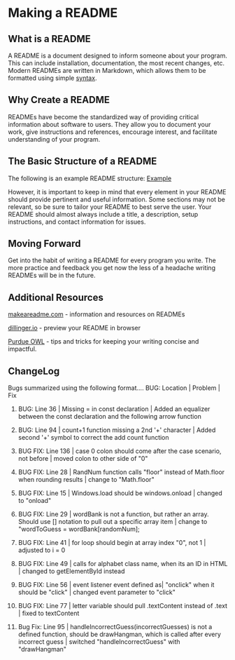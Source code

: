 # Making a README

## What is a README

A README is a document designed to inform someone about your program. This can include installation, documentation, the most recent changes, etc. Modern READMEs are written in Markdown, which allows them to be formatted using simple [syntax](https://github.com/adam-p/markdown-here/wiki/Markdown-Cheatsheet#links).

## Why Create a README

READMEs have become the standardized way of providing critical information about software to users. They allow you to document your work, give instructions and references, encourage interest, and facilitate understanding of your program.

## The Basic Structure of a README

The following is an example README structure: [Example](https://gist.github.com/PurpleBooth/109311bb0361f32d87a2)

However, it is important to keep in mind that every element in your README should provide pertinent and useful information. Some sections may not be relevant, so be sure to tailor your README to best serve the user. Your README should almost always include a title, a description, setup instructions, and contact information for issues.

## Moving Forward

Get into the habit of writing a README for every program you write. The more practice and feedback you get now the less of a headache writing READMEs will be in the future.

## Additional Resources

[makeareadme.com](https://www.makeareadme.com/) - information and resources on READMEs

[dillinger.io](https://dillinger.io/) - preview your README in browser

[Purdue OWL](https://owl.purdue.edu/owl/general_writing/academic_writing/conciseness/index.html) - tips and tricks for keeping your writing concise and impactful.

## ChangeLog
<!--  For each bug write the line number and a brief description 
of the issue in your “Changelog”. -->
Bugs summarized using the following format.... BUG: Location | Problem | Fix 

1.  BUG: Line 36 | Missing = in const declaration | Added an equalizer between the const declaration and the following arrow function

2. BUG: Line 94 | count+1 function missing a 2nd '+' character | Added second '+' symbol to correct the add count function

3. BUG FIX: Line 136 | case 0 colon should come after the case scenario, not before | moved colon to other side of "0"

4. BUG FIX: Line 28 | RandNum function calls "floor" instead of Math.floor when rounding results | change to "Math.floor"

5. BUG FIX: Line 15 | Windows.load should be windows.onload | changed to "onload"

6. BUG FIX: Line 29 | wordBank is not a function, but rather an array. Should use [] notation to pull out a specific array item | change to "wordToGuess = wordBank[randomNum]; 

7. BUG FIX: Line 41 | for loop should begin at array index "0", not 1 | adjusted to i = 0

8. BUG FIX: Line 49 | calls for alphabet class name, when its an ID in HTML | changed to getElementById instead

<!-- FIXES 1- 8 ABOVE ALLOW FULL PAGE TO LOAD WITH BLANKS AND ALPHABET BUTTON -->
9. BUG FIX: Line 56 | event listener event defined as| "onclick" when it should be "click" | changed event parameter to "click"

9.  BUG FIX: Line 77 | letter variable should pull .textContent instead of .text | fixed to textContent

10. Bug Fix: Line 95 | handleIncorrectGuess(incorrectGuesses) is not a defined function, should be drawHangman, which is called after every incorrect guess | switched "handleIncorrectGuess" with "drawHangman"


